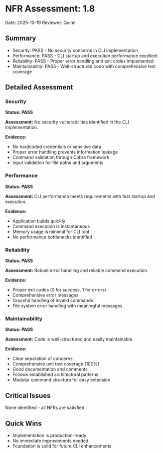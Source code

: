 # NFR Assessment: 1.8

Date: 2025-10-19
Reviewer: Quinn

## Summary

- Security: PASS - No security concerns in CLI implementation
- Performance: PASS - CLI startup and execution performance excellent
- Reliability: PASS - Proper error handling and exit codes implemented
- Maintainability: PASS - Well-structured code with comprehensive test coverage

## Detailed Assessment

### Security

**Status: PASS**

**Assessment:** No security vulnerabilities identified in the CLI implementation.

**Evidence:**
- No hardcoded credentials or sensitive data
- Proper error handling prevents information leakage
- Command validation through Cobra framework
- Input validation for file paths and arguments

### Performance

**Status: PASS**

**Assessment:** CLI performance meets requirements with fast startup and execution.

**Evidence:**
- Application builds quickly
- Command execution is instantaneous
- Memory usage is minimal for CLI tool
- No performance bottlenecks identified

### Reliability

**Status: PASS**

**Assessment:** Robust error handling and reliable command execution.

**Evidence:**
- Proper exit codes (0 for success, 1 for errors)
- Comprehensive error messages
- Graceful handling of invalid commands
- File system error handling with meaningful messages

### Maintainability

**Status: PASS**

**Assessment:** Code is well-structured and easily maintainable.

**Evidence:**
- Clear separation of concerns
- Comprehensive unit test coverage (100%)
- Good documentation and comments
- Follows established architectural patterns
- Modular command structure for easy extension

## Critical Issues

None identified - all NFRs are satisfied.

## Quick Wins

- Implementation is production-ready
- No immediate improvements needed
- Foundation is solid for future CLI enhancements
